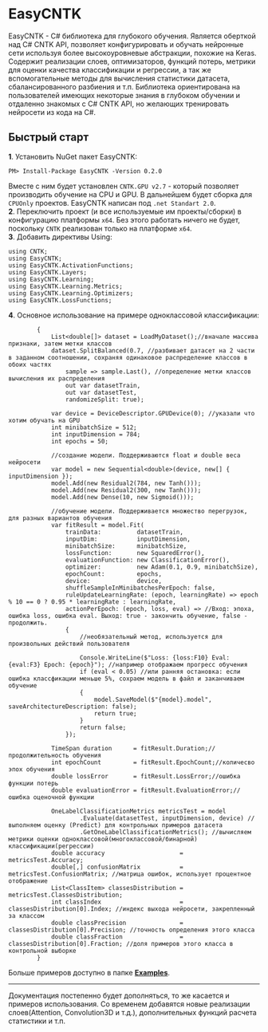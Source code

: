 # EasyCNTK
EasyCNTK - C# библиотека для глубокого обучения. Является оберткой над C# CNTK API, позволяет конфигурировать и обучать нейронные сети используя более высокоуровневые абстракции, похожие на Keras. Содержит реализации слоев, оптимизаторов, функций потерь, метрики для оценки качества классификации и регрессии, а так же вспомогательные методы для вычисления статистики датасета, сбалансированного разбиения и т.п. Библиотека ориентирована на пользователей имеющих некоторые знания в глубоком обучении и отдаленно знакомых с C# CNTK API, но желающих тренировать нейросети из кода на C#.
## Быстрый старт
__1__. Установить NuGet пакет EasyCNTK:
```
PM> Install-Package EasyCNTK -Version 0.2.0
```
Вместе с ним будет установлен `CNTK.GPU v2.7` - который позволяет производить обучение на CPU и GPU. В дальнейшем будет сборка для `CPUOnly` проектов. EasyCNTK написан под `.net Standart 2.0`.  
__2__. Переключить проект (и все используемые им проекты/сборки) в конфигурацию платформы `x64`. Без этого работать ничего не будет, поскольку `CNTK` реализован только на платформе `x64`.  
__3__. Добавить директивы Using: 
```
using CNTK;
using EasyCNTK;
using EasyCNTK.ActivationFunctions;
using EasyCNTK.Layers;
using EasyCNTK.Learning;
using EasyCNTK.Learning.Metrics;
using EasyCNTK.Learning.Optimizers;
using EasyCNTK.LossFunctions;
```
__4__. Основное использование на примере одноклассовой классификации:
```
        {
            List<double[]> dataset = LoadMyDataset();//вначале массива признаки, затем метки классов
            dataset.SplitBalanced(0.7, //разбивает датасет на 2 части в заданном соотношении, сохраняя одинаковое распределение классов в обоих частях
                sample => sample.Last(), //определение метки классов вычисления их распределения 
                out var datasetTrain,
                out var datasetTest,
                randomizeSplit: true);

            var device = DeviceDescriptor.GPUDevice(0); //указали что хотим обучать на GPU
            int minibatchSize = 512;
            int inputDimension = 784;
            int epochs = 50;

            //создание модели. Поддерживаются float и double веса нейросети
            var model = new Sequential<double>(device, new[] { inputDimension });
            model.Add(new Residual2(784, new Tanh()));
            model.Add(new Residual2(300, new Tanh()));
            model.Add(new Dense(10, new Sigmoid()));

            //обучение модели. Поддерживается множество перегрузок, для разных вариантов обучения
            var fitResult = model.Fit(
                trainData:          datasetTrain,
                inputDim:           inputDimension,
                minibatchSize:      minibatchSize,
                lossFunction:       new SquaredError(),
                evaluationFunction: new ClassificationError(),
                optimizer:          new Adam(0.1, 0.9, minibatchSize),
                epochCount:         epochs,
                device:             device,
                shuffleSampleInMinibatchesPerEpoch: false,
                ruleUpdateLearningRate: (epoch, learningRate) => epoch % 10 == 0 ? 0.95 * learningRate : learningRate,
                actionPerEpoch: (epoch, loss, eval) => //Вход: эпоха, ошибка loss, ошибка eval. Выход: true - закончить обучение, false - продолжить.
                {
                    //необязательный метод, используется для произвольных действий пользователя

                    Console.WriteLine($"Loss: {loss:F10} Eval: {eval:F3} Epoch: {epoch}"); //например отображаем прогресс обучения
                    if (eval < 0.05) //или ранняя остановка: если ошибка классфикации меньше 5%, сохраем модель в файл и заканчиваем обучение
                    {
                        model.SaveModel($"{model}.model", saveArchitectureDescription: false);
                        return true;
                    }
                    return false;
                });

            TimeSpan duration      = fitResult.Duration;//продолжительность обучения
            int epochCount         = fitResult.EpochCount;//количесво эпох обучения
            double lossError       = fitResult.LossError;//ошибка функции потерь
            double evaluationError = fitResult.EvaluationError;//ошибка оценочной функции

            OneLabelClassificationMetrics metricsTest = model
                    .Evaluate(datasetTest, inputDimension, device) //выполняем оценку (Predict) для контрольных примеров датасета
                    .GetOneLabelClassificationMetrics(); //вычисляем метрики оценки одноклассовой(многоклассовой/бинарной) классификации(регрессии)
            double accuracy                     = metricsTest.Accuracy;
            double[,] confusionMatrix           = metricsTest.ConfusionMatrix; //матрица ошибок, использует процентное отображение
            List<ClassItem> classesDistribution = metricsTest.ClassesDistribution;
            int classIndex                      = classesDistribution[0].Index; //индекс выхода нейросети, закрепленный за классом
            double classPrecision               = classesDistribution[0].Precision; //точность определения этого класса
            double classFraction                = classesDistribution[0].Fraction; //доля примеров этого класса в контрольной выборке
        }
```
Больше примеров доступно в папке __[Examples](https://github.com/StanislavGrigoriev/EasyCNTK/tree/master/Examples)__.
***
Документация постепенно будет дополняться, то же касается и примеров использования. Со временем добавятся новые реализации слоев(Attention, Convolution3D и т.д.), дополнительных функций расчета статистики и т.п.
